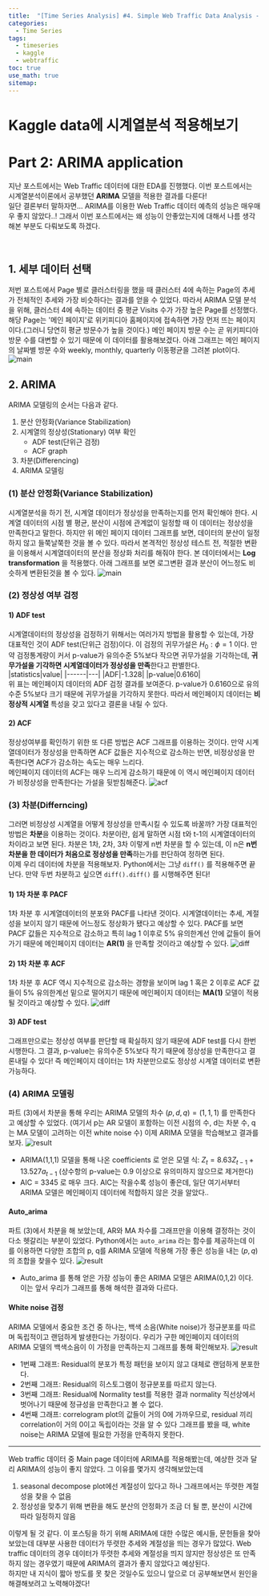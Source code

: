 ```yaml
---
title:  "[Time Series Analysis] #4. Simple Web Traffic Data Analysis - Part 2"
categories:
  - Time Series
tags:
  - timeseries
  - kaggle
  - webtraffic
toc: true
use_math: true
sitemap: 
---
```

# Kaggle data에 시계열분석 적용해보기
# Part 2: ARIMA application

지난 포스트에서는 Web Traffic 데이터에 대한 EDA를 진행했다. 이번 포스트에서는 시계열분석이론에서 공부했던 **ARIMA** 모델을 적용한 결과를 다룬다!<br>
일단 결론부터 말하자면... ARIMA를 이용한 Web Traffic 데이터 예측의 성능은 매우매우 좋지 않았다..! 그래서 이번 포스트에서는 왜 성능이 안좋았는지에 대해서 나름 생각해본 부분도
다뤄보도록 하겠다.

<br>

## 1. 세부 데이터 선택
저번 포스트에서 Page 별로 클러스터링을 했을 때 클러스터 4에 속하는 Page의 추세가 전체적인 추세와 가장 비슷하다는 결과를 얻을 수 있었다. 따라서 ARIMA 모델 분석을 위해, 클러스터 4에
속하는 데이터 중 평균 Visits 수가 가장 높은 Page를 선정했다. 해당 Page는 '메인 페이지'로 위키피디아 홈페이지에 접속하면 가장 먼저 뜨는 페이지이다.(그러니 당연히 평균 방문수가 높을 것이다.)
메인 페이지 방문 수는 곧 위키피디아 방문 수를 대변할 수 있기 때문에 이 데이터를 활용해보겠다. 아래 그래프는 메인 페이지의 날짜별 방문 수와 weekly, monthly, quarterly 이동평균을 그려본 plot이다.
![main](/assets/ma.png)

## 2. ARIMA
ARIMA 모델링의 순서는 다음과 같다. 
 1. 분산 안정화(Variance Stabilization)
 2. 시계열의 정상성(Stationary) 여부 확인
    - ADF test(단위근 검정)
    - ACF graph
 3. 차분(Differencing) 
 4. ARIMA 모델링
 
### (1) 분산 안정화(Variance Stabilization)
시계열분석을 하기 전, 시계열 데이터가 정상성을 만족하는지를 먼저 확인해야 한다. 시계열 데이터의 시점 별 평균, 분산이 시점에 관계없이 일정할 때 이 데이터는 정상성을 만족한다고 말한다. 하지만 위 메인 페이지 데이터 그래프를 보면, 데이터의 분산이 일정하지 않고 들쭉날쭉한 것을 볼 수 있다. 따라서 본격적인 정상성 테스트 전, 적절한 변환을 이용해서 시계열데이터의 분산을 정상화 처리를 해줘야 한다. 본 데이터에서는 **Log transformation** 을 적용했다. 아래 그래프를 보면 로그변환 결과 분산이 어느정도 비슷하게 변환된것을 볼 수 있다.
![main](/assets/vs.png)
<br>
### (2) 정상성 여부 검정
#### 1) ADF test
시계열데이터의 정상성을 검정하기 위해서는 여러가지 방법을 활용할 수 있는데, 가장 대표적인 것이 ADF test(단위근 검정)이다. 이 검정의 귀무가설은 $H_{0}: \phi = 1$ 이다. 만약
검정통계량이 커서 p-value가 유의수준 5%보다 작으면 귀무가설을 기각하는데, **귀무가설을 기각하면 시계열데이터가 정상성을 만족**한다고 판별한다. <br>
|statistics|value|
|------|---|
|ADF|-1.328|
|p-value|0.6160|
<br>
위 표는 메인페이지 데이터의 ADF 검정 결과를 보여준다. p-value가 0.6160으로 유의수준 5%보다 크기 때문에 귀무가설을 기각하지 못한다. 따라서 메인페이지 데이터는 **비정상적 시계열** 특성을 갖고 있다고 결론을 내릴 수 있다.

#### 2) ACF
정상성여부를 확인하기 위한 또 다른 방법은 ACF 그래프를 이용하는 것이다. 만약 시계열데이터가 정상성을 만족하면 ACF 값들은 지수적으로 감소하는 반면, 비정상성을 만족한다면 ACF가 감소하는 속도는 매우 느리다.<br>
메인페이지 데이터의 ACF는 매우 느리게 감소하기 때문에 이 역시 메인페이지 데이터가 비정상성을 만족한다는 가설을 뒷받침해준다.
![acf](/assets/acf_org.png)

### (3) 차분(Differncing)
그러면 비정상성 시계열을 어떻게 정상성을 만족시킬 수 있도록 바꿀까? 가장 대표적인 방법은 **차분**을 이용하는 것이다. 차분이란, 쉽게 말하면 시점 t와 t-1의 시계열데이터의 차이라고 보면 된다. 차분은 1차, 2차, 3차 이렇게 n번 차분을 할 수 있는데, 이 n은 **n번 차분을 한 데이터가 처음으로 정상성을 만족**하는가를 판단하여 정하면 된다.
<br>
이제 우리 데이터에 차분을 적용해보자. Python에서는 그냥 `diff()` 를 적용해주면 끝난다. 만약 두번 차분하고 싶으면 `diff().diff()` 를 시행해주면 된다!
#### 1) 1차 차분 후 PACF
1차 차분 후 시계열데이터의 분포와 PACF를 나타낸 것이다. 시계열데이터는 추세, 계절성을 보이지 않기 때문에 어느정도 정상화가 됐다고 예상할 수 있다. PACF를 보면 PACF 값들은 지수적으로 감소하고 특히 lag 1 이후로 5% 유의한계선 안에 값들이 들어가기 때문에 메인페이지 데이터는 **AR(1)** 을 만족할 것이라고 예상할 수 있다. 
![diff](/assets/diff_acf.png)

#### 2) 1차 차분 후 ACF
1차 차분 후 ACF 역시 지수적으로 감소하는 경향을 보이며 lag 1 혹은 2 이후로 ACF 값들이 5% 유의한계선 밑으로 떨어지기 때문에 메인페이지 데이터는 **MA(1)** 모델이 적용될 것이라고
예상할 수 있다.
![diff](/assets/diff_pacf.png)

#### 3) ADF test 
그래프만으로는 정상성 여부를 판단할 때 확실하지 않기 때문에 ADF test를 다시 한번 시행한다. 그 결과, p-value는 유의수준 5%보다 작기 때문에 정상성을 만족한다고 결론내릴 수 있다!
즉 메인페이지 데이터는 1차 차분만으로도 정상성 시계열 데이터로 변환 가능하다.

### (4) ARIMA 모델링
파트 (3)에서 차분을 통해 우리는 ARIMA 모델의 차수 $(p,d,q) = (1,1,1)$ 를 만족한다고 예상할 수 있었다. (여기서 p는 AR 모델이 포함하는 이전 시점의 수, d는 차분 수, q는 MA 모델이 고려하는 이전 white noise 수)  이제 ARIMA 모델을 학습해보고 결과를 보자.
![result](/assets/arima.PNG) 
<br>
 + ARIMA(1,1,1) 모델을 통해 나온 coefficients 로 얻은 모델 식: $Z_{t} = 8.63Z_{t-1} + 13.527a_{t-1}$  (상수항의 p-value는 0.9 이상으로 유의미하지 않으므로 제거한다)
 + AIC = 3345 로 매우 크다. AIC는 작을수록 성능이 좋은데, 일단 여기서부터 ARIMA 모델은 메인페이지 데이터에 적합하지 않은 것을 알았다..

#### Auto_arima
파트 (3)에서 차분을 해 보았는데, AR와 MA 차수를 그래프만을 이용해 결정하는 것이 다소 헷갈리는 부분이 있었다. Python에서는 `auto_arima` 라는 함수를 제공하는데 이를 이용하면 다양한 조합의 p, q를 ARIMA 모델에 적용해 가장 좋은 성능을 내는 $(p,q)$의 조합을 찾을수 있다.
![result](/assets/auto_arima.PNG) 
 + Auto_arima 를 통해 얻은 가장 성능이 좋은 ARIMA 모델은 ARIMA(0,1,2) 이다. 이는 앞서 우리가 그래프를 통해 해석한 결과와 다르다. 

#### White noise 검정
ARIMA 모델에서 중요한 조건 중 하나는, 백색 소음(White noise)가 정규분포를 따르며 독립적이고 랜덤하게 발생한다는 가정이다. 우리가 구한 메인페이지 데이터의 ARIMA 모델의 백색소음이
이 가정을 만족하는지 그래프를 통해 확인해보자.
![result](/assets/whitenoise.png)
<br>
 + 1번째 그래프: Residual의 분포가 특정 패턴을 보이지 않고 대체로 랜덤하게 분포한다.
 + 2번째 그래프: Residual의 히스토그램이 정규분포를 따르지 않는다.
 + 3번째 그래프: Residual에 Normality test를 적용한 결과 normality 직선상에서 벗어나기 때문에 정규성을 만족한다고 볼 수 없다.
 + 4번째 그래프: correlogram plot의 값들이 거의 0에 가까우므로, residual 끼리 correlation이 거의 0이고 독립이라는 것을 알 수 있다
그래프를 봤을 때, white noise는 ARIMA 모델에 필요한 가정을 만족하지 못한다. 


---

Web traffic 데이터 중 Main page 데이터에 ARIMA를 적용해봤는데, 예상한 것과 달리 ARIMA의 성능이 좋지 않았다. 그 이유를 몇가지 생각해보았는데
 1. seasonal decompose plot에선 계절성이 있다고 하나 그래프에서는 뚜렷한 계절성을 찾을 수 없음
 2. 정상성을 맞추기 위해 변환을 해도 분산의 안정화가 조금 더 될 뿐, 분산이 시간에 따라 일정하지 않음

이렇게 될 것 같다.  이 포스팅을 하기 위해 ARIMA에 대한 수많은 예시들, 문헌들을 찾아보았는데 대부분 사용한 데이터가 뚜렷한 추세와 계절성을 띄는 경우가 많았다. Web traffic 데이터의 경우 데이터가 뚜렷한 추세와 계절성을 띄지 않지만 정상성은 또 만족하지 않는 경우였기 때문에 ARIMA의 결과가 좋지 않았다고 예상된다.
<br>
하지만 내 지식이 짧아 방도를 못 찾은 것일수도 있으니 앞으로 더 공부해보면서 원인을 해결해보려고 노력해야겠다!
